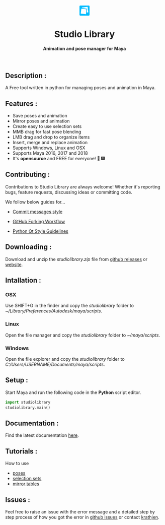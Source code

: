 <p align="center">
  <img src='./resource/icons/icon_white_on_blue.png' />
  <h1 align="center">Studio Library</h1>
  <h4 align="center">Animation and pose manager for Maya</h4>
  <br>
</p>


## Description :

A Free tool written in python for managing poses and animation in Maya.


## Features :

* Save poses and animation
* Mirror poses and animation
* Create easy to use selection sets
* MMB drag for fast pose blending
* LMB drag and drop to organize items
* Insert, merge and replace animation
* Supports Windows, Linux and OSX
* Supports Maya 2016, 2017 and 2018
* It's **opensource** and FREE for everyone! 🎉  🎆


## Contributing :

Contributions to Studio Library are always welcome! Whether it's reporting bugs, feature requests, discussing ideas or committing code.

We follow below guides for...

* [Commit messages style](https://github.com/erlang/otp/wiki/Writing-good-commit-messages)

* [GitHub Forking Workflow](https://gist.github.com/Chaser324/ce0505fbed06b947d962)

* [Python Qt Style Guidelines](http://bitesofcode.blogspot.co.uk/2011/10/pyqt-coding-style-guidelines.html)


## Downloading :

Download and unzip the *studiolibrary.zip* file from [github releases](https://github.com/krathjen/studiolibrary/releases) or [website](http://www.studiolibrary.com/download).


## Intallation :

### OSX
Use SHIFT+G in the finder and copy the *studiolibrary* folder to *~/Library/Preferences/Autodesk/maya/scripts*.

### Linux
Open the file manager and copy the *studiolibrary* folder to *~/maya/scripts*.

### Windows
Open the file explorer and copy the *studiolibrary* folder to *C:/Users/USERNAME/Documents/maya/scripts*.


## Setup : 

Start Maya and run the following code in the **Python** script editor.

```python
import studiolibrary
studiolibrary.main()
```

## Documentation : 

Find the latest documentation [here](https://drive.google.com/open?id=1v3A1YWEdJml_Qb7i8ITOrljqZaBISHYZCKUR9NJxGr8).

## Tutorials : 

How to use

* [poses](https://www.youtube.com/watch?v=lpaWrT7VXfM)
* [selection sets](https://www.youtube.com/watch?v=xejWubal_j8)
* [mirror tables](https://www.youtube.com/watch?v=kCv0XleJfjU&t=3s)

## Issues :

Feel free to raise an issue with the error message and a detailed step by step process of how you got the error in [github issues](https://github.com/krathjen/studiolibrary/issues/new) or contact [krathjen](http://www.studiolibrary.com/contact).